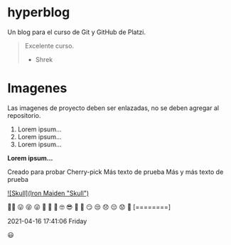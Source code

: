 # hyperblog
Un blog para el curso de Git y GitHub  de Platzi.
> Excelente curso.
> - Shrek

# Imagenes

Las imagenes de proyecto deben ser enlazadas, no se deben agregar al repositorio.

1. Lorem ipsum...
2. Lorem ipsum...
3. Lorem ipsum...

**Lorem ipsum...**

Creado para probar Cherry-pick
Más texto de prueba
Más y más texto de prueba


[![Skull](Iron Maiden "Skull")](https://i.imgur.com/Wri8ntX.jpg "Skull")

🤑😋 😛 😝 😜 🤪 🤨 🧐 🤓 😎 🤩 🥳 😏 😒 😞 😔 😟
👔 
[========]

2021-04-16 17:41:06 Friday

:smiley:
